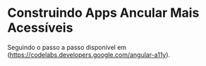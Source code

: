 # Construindo Apps Ancular Mais Acessíveis

Seguindo o passo a passo disponível em (https://codelabs.developers.google.com/angular-a11y).
